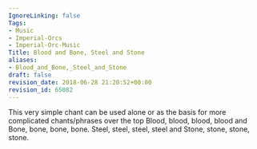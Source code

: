 ```yaml
---
IgnoreLinking: false
Tags:
- Music
- Imperial-Orcs
- Imperial-Orc-Music
Title: Blood and Bone, Steel and Stone
aliases:
- Blood_and_Bone,_Steel_and_Stone
draft: false
revision_date: 2018-06-28 21:20:52+00:00
revision_id: 65082
---
```


This very simple chant can be used alone or as the basis for more complicated chants/phrases over the top
Blood, blood, blood, blood and
Bone, bone, bone, bone.
Steel, steel, steel, steel and
Stone, stone, stone, stone.